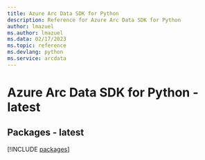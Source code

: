 ```yaml
---
title: Azure Arc Data SDK for Python
description: Reference for Azure Arc Data SDK for Python
author: lmazuel
ms.author: lmazuel
ms.data: 02/17/2023
ms.topic: reference
ms.devlang: python
ms.service: arcdata
---
```

# Azure Arc Data SDK for Python - latest
## Packages - latest
[!INCLUDE [packages](arc-data-index.md)]